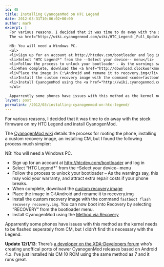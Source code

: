 ```yaml
---
id: 48
title: Installing CyanogenMod on HTC Legend
date: 2012-03-31T10:06:02+00:00
author: mark
excerpt: |
  For various reasons, I decided that it was time to do away with the stock firmware on my HTC Legend and install CyanogenMod.
  The <a href="http://wiki.cyanogenmod.com/wiki/HTC_Legend:_Full_Update_Guide">CyanogenMod wiki</a> details the process for rooting the phone, installing a custom recovery image, an installing CM, but I found the following process much simpler:
  
  NB: You will need a Windows PC.
  <ul>
  <li>Sign up for an account at http://htcdev.com/bootloader and log in</li>
  <li>Select "HTC Legend*" from the --Select your device-- menu</li>
  <li>Follow the process to unlock your bootloader - As the warnings say, this may void your warranty, and attract extra repair costs if your phone breaks.</li>
  <li>When complete, download the <a href="http://download.clockworkmod.com/recoveries/recovery-clockwork-5.0.2.0-legend.img">custom recovery image</a></li>
  <li>Place the image in C:\Android and rename it to recovery.img</li>
  <li>Install the custom recovery image with the command <code>fastboot flash recovery recovery.img</code>. You can now boot into Recovery by selecting "RECOVERY" from the bootloader menu.</li>
  <li>Install CyanogenMod using the <a href="http://wiki.cyanogenmod.com/wiki/HTC_Legend:_Full_Update_Guide#Method_via_Recovery">Method via Recovery</a></li>
  </ul>
  
  Apparrently some phones have issues with this method as the kernel needs to be flashed seperately from CM, but I didn't find this necessary with the Legend.
layout: post
permalink: /2012/03/installing-cyanogenmod-on-htc-legend/
---
```

For various reasons, I decided that it was time to do away with the stock firmware on my HTC Legend and install CyanogenMod.
  
The [CyanogenMod wiki](http://wiki.cyanogenmod.com/wiki/HTC_Legend:_Full_Update_Guide) details the process for rooting the phone, installing a custom recovery image, an installing CM, but I found the following process much simpler:

NB: You will need a Windows PC.

  * Sign up for an account at http://htcdev.com/bootloader and log in
  * Select &#8220;HTC Legend*&#8221; from the &#8211;Select your device&#8211; menu
  * Follow the process to unlock your bootloader &#8211; As the warnings say, this may void your warranty, and attract extra repair costs if your phone breaks.
  * When complete, download the [custom recovery image](http://download.clockworkmod.com/recoveries/recovery-clockwork-5.0.2.0-legend.img)
  * Place the image in C:\Android and rename it to recovery.img
  * Install the custom recovery image with the command `fastboot flash recovery recovery.img`. You can now boot into Recovery by selecting &#8220;RECOVERY&#8221; from the bootloader menu.
  * Install CyanogenMod using the [Method via Recovery](http://wiki.cyanogenmod.com/wiki/HTC_Legend:_Full_Update_Guide#Method_via_Recovery)

Apparrently some phones have issues with this method as the kernel needs to be flashed seperately from CM, but I didn&#8217;t find this necessary with the Legend.

**Update 12/1/13**: There&#8217;s [a developer on the XDA-Developers forum](http://forum.xda-developers.com/showthread.php?t=1905588) who&#8217;s creating unoffical ports of newer CyanogenMod releases based on Android 4.x. I&#8217;ve just installed his CM 10 ROM using the same method as 7 and it runs great.